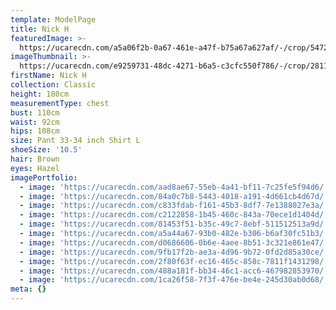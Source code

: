 ```yaml
---
template: ModelPage
title: Nick H
featuredImage: >-
  https://ucarecdn.com/a5a06f2b-0a67-461e-a47f-b75a67a627af/-/crop/5472x2166/0,58/-/preview/
imageThumbnail: >-
  https://ucarecdn.com/e9259731-48dc-4271-b6a5-c3cfc550f786/-/crop/2811x3648/1313,0/-/preview/
firstName: Nick H
collection: Classic
height: 180cm
measurementType: chest
bust: 110cm
waist: 92cm
hips: 108cm
size: Pant 33-34 inch Shirt L
shoeSize: '10.5'
hair: Brown
eyes: Hazel
imagePortfolio:
  - image: 'https://ucarecdn.com/aad8ae67-55eb-4a41-bf11-7c25fe5f94d6/'
  - image: 'https://ucarecdn.com/84a0c7b8-5443-4018-a191-4d661cb4d67d/'
  - image: 'https://ucarecdn.com/c833fdab-f161-45b3-8df7-7e1388027e3a/'
  - image: 'https://ucarecdn.com/c2122858-1b45-460c-843a-70ece1d1404d/'
  - image: 'https://ucarecdn.com/81453f51-b35c-49c7-8ebf-511512513a9d/'
  - image: 'https://ucarecdn.com/a5a44a67-93b0-482e-b306-b6af30fc51b3/'
  - image: 'https://ucarecdn.com/d0686606-0b6e-4aee-8b51-3c321e861e47/'
  - image: 'https://ucarecdn.com/9fb17f2b-ae3a-4d96-9b72-0fd2d85a30ce/'
  - image: 'https://ucarecdn.com/2f80f63f-ec16-465c-858c-7811f1431298/'
  - image: 'https://ucarecdn.com/488a181f-bb34-46c1-acc6-467982853970/'
  - image: 'https://ucarecdn.com/1ca26f58-7f3f-476e-be4e-245d30ab0d68/'
meta: {}
---
```


